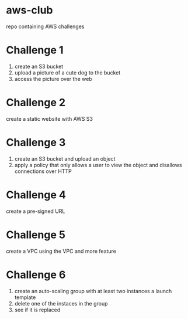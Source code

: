 # aws-club
repo containing AWS challenges

# Challenge 1
1. create an S3 bucket
1. upload a picture of a cute dog to the bucket
1. access the picture over the web

# Challenge 2
create a static website with AWS S3

# Challenge 3
1. create an S3 bucket and upload an object
1. apply a policy that only allows a user to view the object and disallows connections over HTTP

# Challenge 4
create a pre-signed URL

# Challenge 5
create a VPC using the VPC and more feature

# Challenge 6
1. create an auto-scaling group with at least two instances a launch template
1. delete one of the instaces in the group
1. see if it is replaced